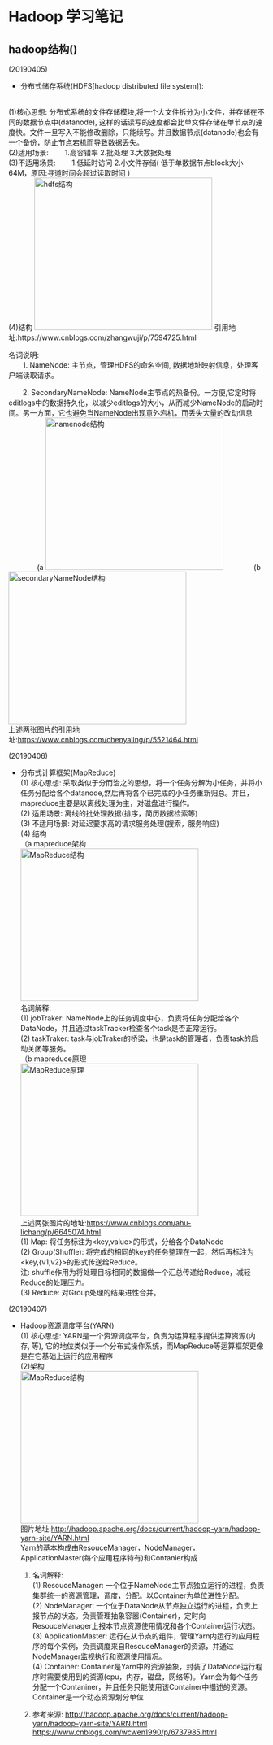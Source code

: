 # Hadoop 学习笔记

## hadoop结构()
(20190405)  
+ 分布式储存系统(HDFS[hadoop distributed file system]):   
</br>
(1)核心思想: 分布式系统的文件存储模块,将一个大文件拆分为小文件，并存储在不同的数据节点中(datanode), 这样的话读写的速度都会比单文件存储在单节点的速度快。文件一旦写入不能修改删除，只能续写。并且数据节点(datanode)也会有一个备份，防止节点宕机而导致数据丢失。     
</br>
(2)适用场景:    
&ensp;&ensp;&ensp;&ensp;1.高容错率 2.批处理 3.大数据处理    
</br>
(3)不适用场景:  
&ensp;&ensp;&ensp;&ensp;1.低延时访问 2.小文件存储( 低于单数据节点block大小64M，原因:寻道时间会超过读取时间 )    
</br>
(4)结构 
<img src="https://github.com/Zhao233/HadoopStudyNote/blob/master/%E5%9B%BE%E7%89%87/hdfs%E7%BB%93%E6%9E%84.png" width="350" height="300" alt="hdfs结构"/>    
引用地址:https://www.cnblogs.com/zhangwuji/p/7594725.html   

名词说明:   
&ensp;&ensp;&ensp;&ensp;1. NameNode: 主节点，管理HDFS的命名空间, 数据地址映射信息，处理客户端读取请求。

&ensp;&ensp;&ensp;&ensp;2. SecondaryNameNode: NameNode主节点的热备份。一方便,它定时将editlogs中的数据持久化，以减少editlogs的大小，从而减少NameNode的启动时间。另一方面，它也避免当NameNode出现意外宕机，而丢失大量的改动信息   
&ensp;&ensp;&ensp;&ensp;&ensp;&ensp;&ensp;&ensp;(a <img src="https://github.com/Zhao233/HadoopStudyNote/blob/master/%E5%9B%BE%E7%89%87/namenode%E7%BB%93%E6%9E%84.png" width="350" height="300" alt="namenode结构"/> 
&ensp;&ensp;&ensp;&ensp;&ensp;&ensp;&ensp;&ensp;(b <img src="https://github.com/Zhao233/HadoopStudyNote/blob/master/%E5%9B%BE%E7%89%87/secondaryNameNode%E7%BB%93%E6%9E%84.png" width="350" height="300" alt="secondaryNameNode结构"/>  
上述两张图片的引用地址:https://www.cnblogs.com/chenyaling/p/5521464.html 

(20190406)
+ 分布式计算框架(MapReduce)  
    (1) 核心思想: 采取类似于分而治之的思想，将一个任务分解为小任务，并将小任务分配给各个datanode,然后再将各个已完成的小任务重新归总。并且，mapreduce主要是以离线处理为主，对磁盘进行操作。  
    (2) 适用场景: 离线的批处理数据(排序，简历数据检索等)  
    (3) 不适用场景: 对延迟要求高的请求服务处理(搜索，服务响应)  
    (4) 结构  
        （a mapreduce架构  
        <img src="https://github.com/Zhao233/HadoopStudyNote/blob/master/%E5%9B%BE%E7%89%87/MapReduce%E7%BB%93%E6%9E%84.png" width="350" height="300" alt="MapReduce结构"/>  
         名词解释:  
            (1) jobTraker: NameNode上的任务调度中心，负责将任务分配给各个DataNode，并且通过taskTracker检查各个task是否正常运行。    
            (2) taskTraker: task与jobTraker的桥梁，也是task的管理者，负责task的启动关闭等服务。  
        （b mapreduce原理  
        <img src="https://github.com/Zhao233/HadoopStudyNote/blob/master/%E5%9B%BE%E7%89%87/mapreduce%E5%8E%9F%E7%90%86.png" width="350" height="300" alt="MapReduce原理"/>    
            上述两张图片的地址:https://www.cnblogs.com/ahu-lichang/p/6645074.html  
            (1) Map: 将任务标注为<key,value>的形式，分给各个DataNode  
            (2) Group(Shuffle): 将完成的相同的key的任务整理在一起，然后再标注为<key,{v1,v2}>的形式传送给Reduce。    
            注: shuffle作用为将处理目标相同的数据做一个汇总传递给Reduce，减轻Reduce的处理压力。  
            (3) Reduce: 对Group处理的结果进性合并。

(20190407)
+ Hadoop资源调度平台(YARN)  
    (1) 核心思想: YARN是一个资源调度平台，负责为运算程序提供运算资源(内存, 等), 它的地位类似于一个分布式操作系统，而MapReduce等运算框架更像是在它基础上运行的应用程序   
    (2)架构  
    <img src="https://github.com/Zhao233/HadoopStudyNote/blob/master/%E5%9B%BE%E7%89%87/Yarn%E7%BB%93%E6%9E%84.png" width="350" height="300" alt="MapReduce结构"/>  
    图片地址:http://hadoop.apache.org/docs/current/hadoop-yarn/hadoop-yarn-site/YARN.html  
    Yarn的基本构成由ResouceManager，NodeManager，ApplicationMaster(每个应用程序特有)和Contanier构成
    1. 名词解释:  
        (1) ResouceManager: 一个位于NameNode主节点独立运行的进程，负责集群统一的资源管理，调度，分配。以Container为单位进性分配。  
        (2) NodeManager: 一个位于DataNode从节点独立运行的进程，负责上报节点的状态。负责管理抽象容器(Container)，定时向ResouceManager上报本节点资源使用情况和各个Container运行状态。  
        (3) ApplicationMaster: 运行在从节点的组件，管理Yarn内运行的应用程序的每个实例，负责调度来自ResouceManager的资源，并通过NodeManager监视执行和资源使用情况。  
        (4) Container: Container是Yarn中的资源抽象，封装了DataNode运行程序时需要使用到的资源(cpu，内存，磁盘，网络等)。Yarn会为每个任务分配一个Contaniner，并且任务只能使用该Container中描述的资源。Container是一个动态资源划分单位

    2. 参考来源: http://hadoop.apache.org/docs/current/hadoop-yarn/hadoop-yarn-site/YARN.html  
                https://www.cnblogs.com/wcwen1990/p/6737985.html